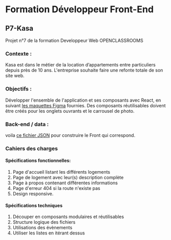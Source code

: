 # Formation Développeur Front-End

## P7-Kasa
Projet n°7 de la formation Developpeur Web OPENCLASSROOMS 

### Contexte :
Kasa est dans le métier de la location d’appartements entre particuliers depuis près de 10 ans. L'entreprise souhaite faire une refonte totale de son site web.

### Objectifs :
Développer l'ensemble de l'application et ses composants avec React, en suivant [les maquettes Figma](https://www.figma.com/file/bAnXDNqRKCRRP8mY2gcb5p/UI-Design-Kasa-FR?node-id=3-0&t=orFKblhMVkLYD4Ie-0) fournies. Des composants réutilisables doivent être créés pour les onglets ouvrants et le carrousel de photo.
### Back-end / data :
voila [ce fichier JSON](https://s3-eu-west-1.amazonaws.com/course.oc-static.com/projects/Front-End+V2/P9+React+1/logements.json) pour construire le Front qui correspond.

### Cahiers des charges
#### Spécifications fonctionnelles:
1. Page d'accueil listant les différents logements
2. Page de logement avec leur(s) description complète
3. Page à propos contenant différentes informations
4. Page d'erreur 404 si la route n'existe pas
5. Design responsive.
#### Spécifications techniques
1. Découper en composants modulaires et réutilisables
2. Structure logique des fichiers
3. Utilisations des évènements
4. Utiliser les listes en itérant dessus

